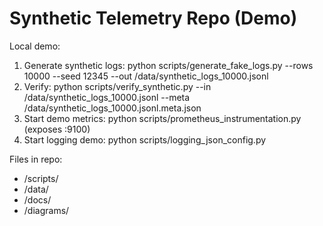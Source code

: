 # Synthetic Telemetry Repo (Demo)

Local demo:
1. Generate synthetic logs: python scripts/generate_fake_logs.py --rows 10000 --seed 12345 --out /data/synthetic_logs_10000.jsonl
2. Verify: python scripts/verify_synthetic.py --in /data/synthetic_logs_10000.jsonl --meta /data/synthetic_logs_10000.jsonl.meta.json
3. Start demo metrics: python scripts/prometheus_instrumentation.py (exposes :9100)
4. Start logging demo: python scripts/logging_json_config.py

Files in repo:
- /scripts/
- /data/
- /docs/
- /diagrams/
